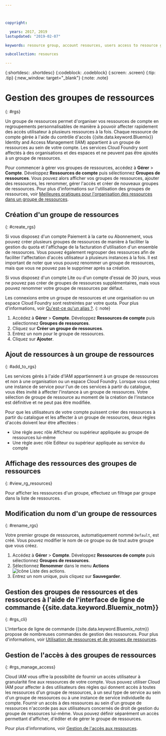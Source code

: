 ```yaml
---



copyright:

  years: 2017, 2019
lastupdated: "2019-02-07"

keywords: resource group, account resources, users access to resource groups, create resource group

subcollection: resources

---
```


{:shortdesc: .shortdesc}
{:codeblock: .codeblock}
{:screen: .screen}
{:tip: .tip}
{:new_window: target="_blank"}
{:note: .note}

# Gestion des groupes de ressources
{: #rgs}

Un groupe de ressources permet d'organiser vos ressources de compte en regroupements personnalisables de manière à pouvoir affecter rapidement des accès utilisateur à plusieurs ressources à la fois. Chaque ressource de compte gérée à l'aide du contrôle d'accès {{site.data.keyword.Bluemix}} Identity and Access Management (IAM) appartient à un groupe de ressources au sein de votre compte. Les services Cloud Foundry sont affectés à des organisations et des espaces et ne peuvent pas être ajoutés à un groupe de ressources.

Pour commencer à gérer vos groupes de ressources, accédez à **Gérer** &gt; **Compte**. Développez **Ressources de compte** puis sélectionnez **Groupes de ressources**. Vous pouvez alors afficher vos groupes de ressources, ajouter des ressources, les renommer, gérer l'accès et créer de nouveaux groupes de ressources. Pour plus d'informations sur l'utilisation des groupes de ressources, voir [Meilleures pratiques pour l'organisation des ressources dans un groupe de ressources](/docs/resources?topic=resources-bp_resourcegroups).


## Création d'un groupe de ressources
{: #create_rgs}

Si vous disposez d'un compte Paiement à la carte ou Abonnement, vous pouvez créer plusieurs groupes de ressources de manière à faciliter la gestion du quota et l'affichage de la facturation d'utilisation d'un ensemble de ressources. Vous pouvez également regrouper des ressources afin de faciliter l'affectation d'accès utilisateur à plusieurs instances à la fois. Il est important de noter que vous pouvez renommer un groupe de ressources, mais que vous ne pouvez pas le supprimer après sa création.

Si vous disposez d'un compte Lite ou d'un compte d'essai de 30 jours, vous ne pouvez pas créer de groupes de ressources supplémentaires, mais vous pouvez renommer votre groupe de ressources par défaut.

Les connexions entre un groupe de ressources et une organisation ou un espace Cloud Foundry sont restreintes par votre quota. Pour plus d'informations, voir [Qu'est-ce qu'un alias ?](/docs/resources?topic=resources-connect_app#what_is_alias).
{: note}

1. Accédez à **Gérer** &gt; **Compte**. Développez **Ressources de compte** puis sélectionnez **Groupes de ressources**.
2. Cliquez sur **Créer un groupe de ressources**.
3. Entrez un nom pour le groupe de ressources.
4. Cliquez sur **Ajouter**.

## Ajout de ressources à un groupe de ressources
{: #add_to_rgs}

Les services gérés à l'aide d'IAM appartiennent à un groupe de ressources et non à une organisation ou un espace Cloud Foundry. Lorsque vous créez une instance de service pour l'un de ces services à partir du catalogue, vous êtes invité à affecter l'instance à un groupe de ressources. Votre sélection de groupe de ressource au moment de la création de l'instance est définitive et ne peut pas être modifiée.

Pour que les utilisateurs de votre compte puissent créer des ressources à partir du catalogue et les affecter à un groupe de ressources, deux règles d'accès doivent leur être affectées :

* Une règle avec rôle Afficheur ou supérieur appliquée au groupe de ressources lui-même
* Une règle avec rôle Editeur ou supérieur appliquée au service du compte

## Affichage des ressources des groupes de ressources
{: #view_rg_resources}

Pour afficher les ressources d'un groupe, effectuez un filtrage par groupe dans la liste de ressources.

## Modification du nom d'un groupe de ressources
{: #rename_rgs}

Votre premier groupe de ressources, automatiquement nommé `Default`, est créé. Vous pouvez modifier le nom de ce groupe ou de tout autre groupe que vous créez.

1. Accédez à **Gérer** &gt; **Compte**. Développez **Ressources de compte** puis sélectionnez **Groupes de ressources**.
2. Sélectionnez **Renommer** dans le menu **Actions** ![Icône Liste des actions](../icons/action-menu-icon.svg).
3. Entrez un nom unique, puis cliquez sur **Sauvegarder**.

## Gestion des groupes de ressources et des ressources à l'aide de l'interface de ligne de commande {{site.data.keyword.Bluemix_notm}}
{: #rgs_cli}

L'interface de ligne de commande {{site.data.keyword.Bluemix_notm}} propose de nombreuses commandes de gestion des ressources. Pour plus d'informations, voir [Utilisation de ressources et de groupes de ressources](/docs/cli/reference/ibmcloud?topic=cloud-cli-ibmcloud_commands_resource#ibmcloud_commands_resource).

## Gestion de l'accès à des groupes de ressources
{: #rgs_manage_access}

Cloud IAM vous offre la possibilité de fournir un accès utilisateur à granularité fine aux ressources de votre compte. Vous pouvez utiliser Cloud IAM pour affecter à des utilisateurs des règles qui donnent accès à toutes les ressources d'un groupe de ressources, à un seul type de service au sein d'un groupe de ressources ou à une instance de service individuelle du compte. Fournir un accès à des ressources au sein d'un groupe de ressources n'accorde pas aux utilisateurs concernés de droit de gestion du groupe de ressources lui-même. Vous pouvez définir séparément un accès permettant d'afficher, d'éditer et de gérer le groupe de ressources.

Pour plus d'informations, voir [Gestion de l'accès aux ressources](/docs/iam?topic=iam-iammanidaccser).
